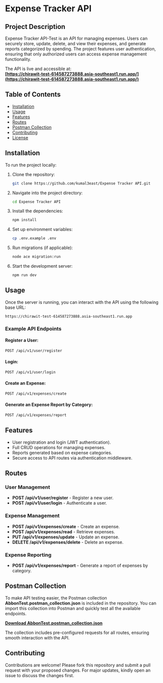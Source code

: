 
# **Expense Tracker API**

## **Project Description**
Expense Tracker API-Test is an API for managing expenses. Users can securely store, update, delete, and view their expenses, and generate reports categorized by spending. The project features user authentication, ensuring that only authorized users can access expense management functionality.

The API is live and accessible at:  
**[https://chirawit-test-614587273888.asia-southeast1.run.app/](https://chirawit-test-614587273888.asia-southeast1.run.app/)**

## **Table of Contents**
- [Installation](#installation)
- [Usage](#usage)
- [Features](#features)
- [Routes](#routes)
- [Postman Collection](#postman-collection)
- [Contributing](#contributing)
- [License](#license)

## **Installation**

To run the project locally:

1. Clone the repository:
   ```bash
   git clone https://github.com/kumal3east/Expense Tracker API.git
   ```

2. Navigate into the project directory:
   ```bash
   cd Expense Tracker API
   ```

3. Install the dependencies:
   ```bash
   npm install
   ```

4. Set up environment variables:
   ```bash
   cp .env.example .env
   ```

5. Run migrations (if applicable):
   ```bash
   node ace migration:run
   ```

6. Start the development server:
   ```bash
   npm run dev
   ```

## **Usage**

Once the server is running, you can interact with the API using the following base URL:
```plaintext
https://chirawit-test-614587273888.asia-southeast1.run.app
```

### **Example API Endpoints**
#### Register a User:
```bash
POST /api/v1/user/register
```

#### Login:
```bash
POST /api/v1/user/login
```

#### Create an Expense:
```bash
POST /api/v1/expenses/create
```

#### Generate an Expense Report by Category:
```bash
POST /api/v1/expenses/report
```

## **Features**
- User registration and login (JWT authentication).
- Full CRUD operations for managing expenses.
- Reports generated based on expense categories.
- Secure access to API routes via authentication middleware.

## **Routes**

### **User Management**
- **POST /api/v1/user/register** - Register a new user.
- **POST /api/v1/user/login** - Authenticate a user.

### **Expense Management**
- **POST /api/v1/expenses/create** - Create an expense.
- **POST /api/v1/expenses/read** - Retrieve expenses.
- **PUT /api/v1/expenses/update** - Update an expense.
- **DELETE /api/v1/expenses/delete** - Delete an expense.

### **Expense Reporting**
- **POST /api/v1/expenses/report** - Generate a report of expenses by category.

## **Postman Collection**

To make API testing easier, the Postman collection **AbbonTest.postman_collection.json** is included in the repository. You can import this collection into Postman and quickly test all the available endpoints.

**[Download AbbonTest.postman_collection.json](AbbonTest.postman_collection.json)**

The collection includes pre-configured requests for all routes, ensuring smooth interaction with the API.

## **Contributing**

Contributions are welcome! Please fork this repository and submit a pull request with your proposed changes. For major updates, kindly open an issue to discuss the changes first.
